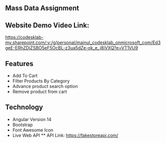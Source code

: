 ## Mass Data Assignment
## Website Demo Video Link:
https://codesklab-my.sharepoint.com/:v:/g/personal/mainul_codesklab_onmicrosoft_com/Ed3geE-ERhZDjZSBO5eF5OcBL-z3ua5dZe-ok_e_j8iVXQ?e=VT1VU9

## Features

* Add To Cart
* Filter Products By Category
* Advance product search option
* Remove product from cart

## Technology
* Angular Version 14
* Bootstrap
* Font Awesome Icon
* Live Web API
** API Link: https://fakestoreapi.com/

